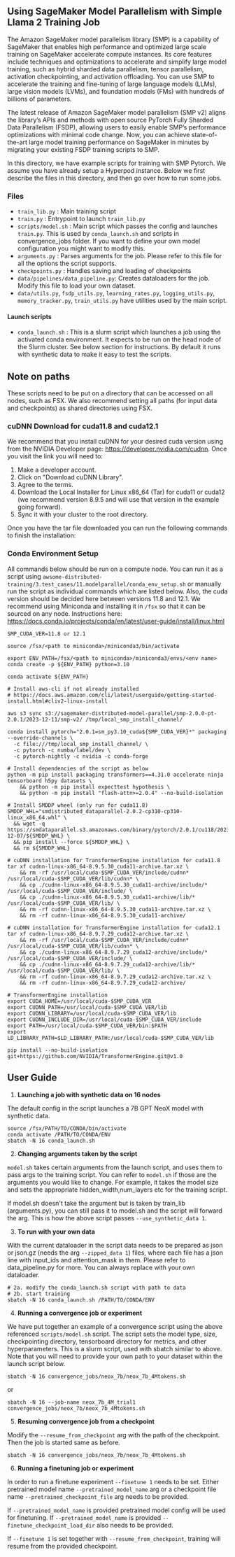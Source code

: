 ## Using SageMaker Model Parallelism with Simple Llama 2 Training Job
The Amazon SageMaker model parallelism library (SMP) is a capability of SageMaker that enables high performance and optimized large scale training on SageMaker accelerate compute instances. Its core features include techniques and optimizations to accelerate and simplify large model training, such as hybrid sharded data parallelism, tensor parallelism, activation checkpointing, and activation offloading. You can use SMP to accelerate the training and fine-tuning of large language models (LLMs), large vision models (LVMs), and foundation models (FMs) with hundreds of billions of parameters.

The latest release of Amazon SageMaker model parallelism (SMP v2) aligns the library’s APIs and methods with open source PyTorch Fully Sharded Data Parallelism (FSDP), allowing users to easily enable SMP’s performance optimizations with minimal code change. Now, you can achieve state-of-the-art large model training performance on SageMaker in minutes by migrating your existing FSDP training scripts to SMP.

In this directory, we have example scripts for training with SMP Pytorch. We assume you have already setup a Hyperpod instance. Below we first describe the files in this directory, and then go over how to run some jobs.

### Files
- `train_lib.py` : Main training script
- `train.py` : Entrypoint to launch `train_lib.py`
- `scripts/model.sh` : Main script which passes the config and launches `train.py`. This is used by `conda_launch.sh` and scripts in convergence_jobs folder. If you want to define your own model configuration you might want to modify this.
- `arguments.py` : Parses arguments for the job. Please refer to this file for all the options the script supports.
- `checkpoints.py` : Handles saving and loading of checkpoints
- `data/pipelines/data_pipeline.py`: Creates dataloaders for the job. Modify this file to load your own dataset.
-  `data/utils.py`, `fsdp_utils.py`, `learning_rates.py`, `logging_utils.py`, `memory_tracker.py`, `train_utils.py` have utilities used by the main script.

#### Launch scripts
- `conda_launch.sh` : This is a slurm script which launches a job using the activated conda environment. It expects to be run on the head node of the Slurm cluster. See below section for instructions. By default it runs with synthetic data to make it easy to test the scripts.

## Note on paths
These scripts need to be put on a directory that can be accessed on all nodes, such as FSX.
We also recommend setting all paths (for input data and checkpoints) as shared directories using FSX.

### cuDNN Download for cuda11.8 and cuda12.1
We recommend that you install cuDNN for your desired cuda version using from the NVIDIA Developer page: https://developer.nvidia.com/cudnn. Once you visit the link you will need to:
1. Make a developer account.
2. Click on "Download cuDNN Library".
3. Agree to the terms.
4. Download the Local Installer for Linux x86_64 (Tar) for cuda11 or cuda12 (we recommend version 8.9.5 and will use that version in the example going forward).
4. Sync it with your cluster to the root directory. 

Once you have the tar file downloaded you can run the following commands to finish the installation:

### Conda Environment Setup
All commands below should be run on a compute node. You can run it as a script using ```awsome-distributed-training/3.test_cases/11.modelparallel/conda_env_setup.sh``` or manually run the script as individual commands which are listed below. Also, the cuda version should be decided here between versions 11.8 and 12.1. We recommend using Miniconda and installing it in `/fsx` so that it can be sourced on any node. Instructions here: https://docs.conda.io/projects/conda/en/latest/user-guide/install/linux.html

```
SMP_CUDA_VER=11.8 or 12.1

source /fsx/<path to miniconda>/miniconda3/bin/activate

export ENV_PATH=/fsx/<path to miniconda>/miniconda3/envs/<env name>
conda create -p ${ENV_PATH} python=3.10

conda activate ${ENV_PATH}

# Install aws-cli if not already installed
# https://docs.aws.amazon.com/cli/latest/userguide/getting-started-install.html#cliv2-linux-install

aws s3 sync s3://sagemaker-distributed-model-parallel/smp-2.0.0-pt-2.0.1/2023-12-11/smp-v2/ /tmp/local_smp_install_channel/

conda install pytorch="2.0.1=sm_py3.10_cuda${SMP_CUDA_VER}*" packaging --override-channels \
  -c file:///tmp/local_smp_install_channel/ \
  -c pytorch -c numba/label/dev \
  -c pytorch-nightly -c nvidia -c conda-forge

# Install dependencies of the script as below
python -m pip install packaging transformers==4.31.0 accelerate ninja tensorboard h5py datasets \
    && python -m pip install expecttest hypothesis \
    && python -m pip install "flash-attn>=2.0.4" --no-build-isolation

# Install SMDDP wheel (only run for cuda11.8)
SMDDP_WHL="smdistributed_dataparallel-2.0.2-cp310-cp310-linux_x86_64.whl" \
  && wget -q https://smdataparallel.s3.amazonaws.com/binary/pytorch/2.0.1/cu118/2023-12-07/${SMDDP_WHL} \
  && pip install --force ${SMDDP_WHL} \
  && rm ${SMDDP_WHL}

# cuDNN installation for TransformerEngine installation for cuda11.8
tar xf cudnn-linux-x86_64-8.9.5.30_cuda11-archive.tar.xz \
    && rm -rf /usr/local/cuda-$SMP_CUDA_VER/include/cudnn* /usr/local/cuda-$SMP_CUDA_VER/lib/cudnn* \
    && cp ./cudnn-linux-x86_64-8.9.5.30_cuda11-archive/include/* /usr/local/cuda-$SMP_CUDA_VER/include/ \
    && cp ./cudnn-linux-x86_64-8.9.5.30_cuda11-archive/lib/* /usr/local/cuda-$SMP_CUDA_VER/lib/ \
    && rm -rf cudnn-linux-x86_64-8.9.5.30_cuda11-archive.tar.xz \
    && rm -rf cudnn-linux-x86_64-8.9.5.30_cuda11-archive/

# cuDNN installation for TransformerEngine installation for cuda12.1
tar xf cudnn-linux-x86_64-8.9.7.29_cuda12-archive.tar.xz \
    && rm -rf /usr/local/cuda-$SMP_CUDA_VER/include/cudnn* /usr/local/cuda-$SMP_CUDA_VER/lib/cudnn* \
    && cp ./cudnn-linux-x86_64-8.9.7.29_cuda12-archive/include/* /usr/local/cuda-$SMP_CUDA_VER/include/ \
    && cp ./cudnn-linux-x86_64-8.9.7.29_cuda12-archive/lib/* /usr/local/cuda-$SMP_CUDA_VER/lib/ \
    && rm -rf cudnn-linux-x86_64-8.9.7.29_cuda12-archive.tar.xz \
    && rm -rf cudnn-linux-x86_64-8.9.7.29_cuda12-archive/

# TransformerEngine installation
export CUDA_HOME=/usr/local/cuda-$SMP_CUDA_VER
export CUDNN_PATH=/usr/local/cuda-$SMP_CUDA_VER/lib
export CUDNN_LIBRARY=/usr/local/cuda-$SMP_CUDA_VER/lib
export CUDNN_INCLUDE_DIR=/usr/local/cuda-$SMP_CUDA_VER/include
export PATH=/usr/local/cuda-$SMP_CUDA_VER/bin:$PATH
export LD_LIBRARY_PATH=$LD_LIBRARY_PATH:/usr/local/cuda-$SMP_CUDA_VER/lib

pip install --no-build-isolation git+https://github.com/NVIDIA/TransformerEngine.git@v1.0
```

## User Guide
1. **Launching a job with synthetic data on 16 nodes**

The default config in the script launches a 7B GPT NeoX model with synthetic data.
```
source /fsx/PATH/TO/CONDA/bin/activate
conda activate /PATH/TO/CONDA/ENV
sbatch -N 16 conda_launch.sh
```

2. **Changing arguments taken by the script**

`model.sh` takes certain arguments from the launch script, and uses them to pass args to the training script. You can refer to `model.sh` if those are the arguments you would like to change. For example, it takes the model size and sets the appropriate hidden_width,num_layers etc for the training script.

If model.sh doesn't take the argument but is taken by train_lib (arguments.py), you can still pass it to model.sh and the script will forward the arg. This is how the above script passes `--use_synthetic_data 1`.

3. **To run with your own data**

With the current dataloader in the script data needs to be prepared as json or json.gz (needs the arg  `--zipped_data 1`) files, where each file has a json line with input_ids and attention_mask in them. Please refer to data_pipeline.py for more. You can always replace with your own dataloader.
```
# 2a. modify the conda_launch.sh script with path to data
# 2b. start training
sbatch -N 16 conda_launch.sh /PATH/TO/CONDA/ENV
```

4. **Running a convergence job or experiment**

We have put together an example of a convergence script using the above referenced `scripts/model.sh` script. The script sets the model type, size, checkpointing directory, tensorboard directory for metrics, and other hyperparameters. This is a slurm script, used with sbatch similar to above.  Note that you will need to provide your own path to your dataset within the launch script below.

```
sbatch -N 16 convergence_jobs/neox_7b/neox_7b_4Mtokens.sh
```
or
```
sbatch -N 16 --job-name neox_7b_4M_trial1 convergence_jobs/neox_7b/neox_7b_4Mtokens.sh
```

5. **Resuming convergence job from a checkpoint**

Modify the `--resume_from_checkpoint` arg with the path of the checkpoint. Then the job is started same as before.
```
sbatch -N 16 convergence_jobs/neox_7b/neox_7b_4Mtokens.sh
```

6. **Running a finetuning job or experiment**

In order to run a finetune experiment `--finetune 1` needs to be set. Either pretrained model name `--pretrained_model_name` arg or a checkpoint file name `--pretrained_checkpoint_file` arg needs to be provided.

If `--pretrained_model_name` is provided pretrained model config will be used for finetuning. If `--pretrained_model_name` is provided `--finetune_checkpoint_load_dir` also needs to be provided.

If `--finetune 1`  is set together with `--resume_from_checkpoint`, training will resume from the provided checkpoint.
